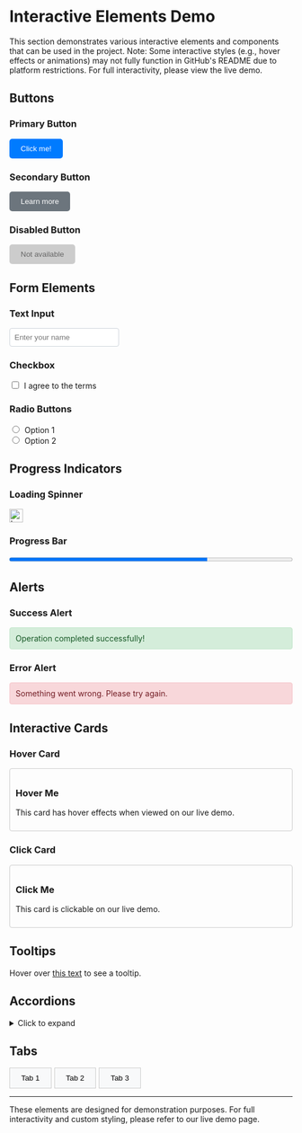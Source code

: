 # Interactive Elements Demo

This section demonstrates various interactive elements and components that can be used in the project.
Note: Some interactive styles (e.g., hover effects or animations) may not fully function in GitHub's README due to platform restrictions. For full interactivity, please view the live demo.

## Buttons

### Primary Button
<button style="background-color: #007bff; color: white; border: none; padding: 10px 20px; border-radius: 5px;">Click me!</button>

### Secondary Button  
<button style="background-color: #6c757d; color: white; border: none; padding: 10px 20px; border-radius: 5px;">Learn more</button>

### Disabled Button
<button disabled style="background-color: #cccccc; color: #666666; border: none; padding: 10px 20px; border-radius: 5px;">Not available</button>

## Form Elements

### Text Input
<input type="text" placeholder="Enter your name" style="padding: 8px; border: 1px solid #ced4da; border-radius: 4px;">

### Checkbox
<input type="checkbox" id="terms" style="margin-right:5px;"> 
<label for="terms">I agree to the terms</label>

### Radio Buttons
<input type="radio" name="choice" id="opt1" style="margin-right:5px;">
<label for="opt1">Option 1</label>
<br>
<input type="radio" name="choice" id="opt2" style="margin-right:5px;">
<label for="opt2">Option 2</label>

## Progress Indicators

### Loading Spinner
<!-- Using an animated GIF for the spinner -->
<img src="https://loading.io/spinners/double-ring/lg.double-ring-spinner.gif" style="width:24px; height:24px;" alt="Loading Spinner">

### Progress Bar
<progress value="70" max="100" style="width: 100%;"></progress>

## Alerts

### Success Alert
<div style="padding: 10px; background-color: #d4edda; border: 1px solid #c3e6cb; border-radius: 4px; color: #155724;">
  Operation completed successfully!
</div>

### Error Alert  
<div style="padding: 10px; background-color: #f8d7da; border: 1px solid #f5c6cb; border-radius: 4px; color: #721c24;">
  Something went wrong. Please try again.
</div>

## Interactive Cards

### Hover Card
<div style="border: 1px solid #ccc; padding: 10px; border-radius: 4px; margin-bottom: 10px;">
  <h3>Hover Me</h3>
  <p>This card has hover effects when viewed on our live demo.</p>
</div>

### Click Card
<div style="border: 1px solid #ccc; padding: 10px; border-radius: 4px; margin-bottom: 10px;">
  <h3>Click Me</h3>
  <p>This card is clickable on our live demo.</p>
</div>

## Tooltips

Hover over <span style="text-decoration: underline; cursor: pointer;" title="This is a tooltip!">this text</span> to see a tooltip.

## Accordions

<details>
  <summary>Click to expand</summary>
  <p>This is expandable content that can be toggled.</p>
</details>

## Tabs

<div style="display: flex; gap: 5px;">
  <button style="padding: 10px 20px; border: 1px solid #ccc; background-color: #f8f9fa;">Tab 1</button>
  <button style="padding: 10px 20px; border: 1px solid #ccc; background-color: #f8f9fa;">Tab 2</button>
  <button style="padding: 10px 20px; border: 1px solid #ccc; background-color: #f8f9fa;">Tab 3</button>
</div>

---

These elements are designed for demonstration purposes. For full interactivity and custom styling, please refer to our live demo page.
